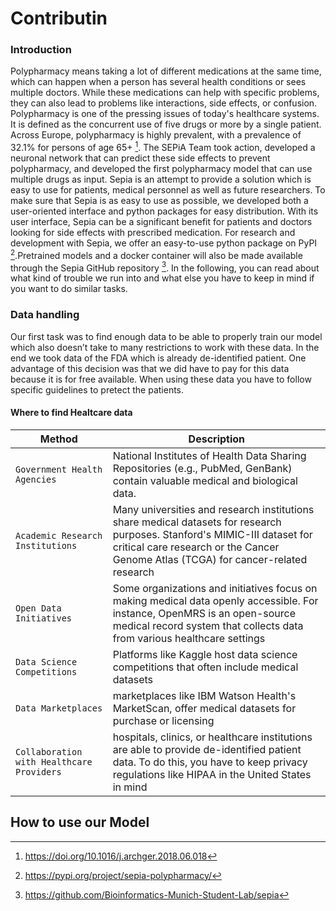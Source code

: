 
# Contributin

### Introduction
Polypharmacy means taking a lot of different medications at the same time, which can happen when a person has several health conditions or sees multiple doctors. While these medications can help with specific problems, they can also lead to problems like interactions, side effects, or confusion. Polypharmacy is one of the pressing issues of today's healthcare systems. It is defined as the concurrent use of five drugs or more by a single patient. Across Europe, polypharmacy is highly prevalent, with a prevalence of 32.1% for persons of age 65+ [^1]. The SEPiA Team took action, developed a neuronal network that can predict these side effects to prevent polypharmacy, and developed the first polypharmacy model that can use multiple drugs as input. Sepia is an attempt to provide a solution which is easy to use for patients, medical personnel as well as future researchers. To make sure that Sepia is as easy to use as possible, we developed both a user-oriented interface and python packages for easy distribution. With its user interface, Sepia can be a significant benefit for patients and doctors looking for side effects with prescribed medication. For research and development with Sepia, we offer an easy-to-use python package on PyPI [^2].Pretrained models and a docker container will also be made available through the Sepia GitHub repository [^3]. In the following, you can read about what kind of trouble we run into and what else you have to keep in mind if you want to do similar tasks.

### Data handling 
Our first task was to find enough data to be able to properly train our model which also doesn’t take to many restrictions to work with these data. In the end we took data of the FDA which is already de-identified patient. One advantage of this decision was that we did have to pay for this data because it is for free available. When using these data you have to follow specific guidelines to pretect the patients.

#### Where to find Healtcare data
| Method      | Description                          |
| ----------- | ------------------------------------ |
| `Government Health Agencies`| National Institutes of Health Data Sharing Repositories (e.g., PubMed, GenBank) contain valuable medical and biological data.|
| `Academic Research Institutions`| Many universities and research institutions share medical datasets for research purposes. Stanford's MIMIC-III dataset for critical care research or the Cancer Genome Atlas (TCGA) for cancer-related research|
| `Open Data Initiatives`| Some organizations and initiatives focus on making medical data openly accessible. For instance, OpenMRS is an open-source medical record system that collects data from various healthcare settings |
| `Data Science Competitions`| Platforms like Kaggle host data science competitions that often include medical datasets |
| `Data Marketplaces`| marketplaces like IBM Watson Health's MarketScan, offer medical datasets for purchase or licensing |
| `Collaboration with Healthcare Providers`| hospitals, clinics, or healthcare institutions are able to provide de-identified patient data. To do this, you have to keep privacy regulations like HIPAA in the United States in mind|

## How to use our Model 

[^1]: https://doi.org/10.1016/j.archger.2018.06.018

[^2]: https://pypi.org/project/sepia-polypharmacy/

[^3]: https://github.com/Bioinformatics-Munich-Student-Lab/sepia

